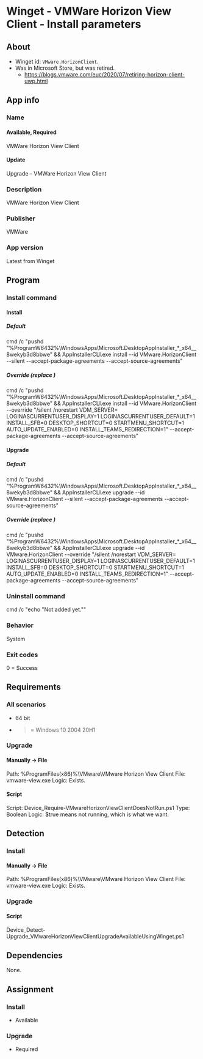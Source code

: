 # Winget - VMWare Horizon View Client - Install parameters
## About
* Winget id: ```VMware.HorizonClient```.
* Was in Microsoft Store, but was retired.
  * https://blogs.vmware.com/euc/2020/07/retiring-horizon-client-uwp.html

## App info
### Name
#### Available, Required
VMWare Horizon View Client
#### Update
Upgrade - VMWare Horizon View Client

### Description
VMWare Horizon View Client

### Publisher
VMWare

### App version
Latest from Winget


## Program
### Install command
#### Install
##### Default
cmd /c "pushd "%ProgramW6432%\WindowsApps\Microsoft.DesktopAppInstaller_*_x64__8wekyb3d8bbwe" && AppInstallerCLI.exe install --id VMware.HorizonClient --silent --accept-package-agreements --accept-source-agreements"
##### Override (replace <server>)
cmd /c "pushd "%ProgramW6432%\WindowsApps\Microsoft.DesktopAppInstaller_*_x64__8wekyb3d8bbwe" && AppInstallerCLI.exe install --id VMware.HorizonClient --override "/silent /norestart VDM_SERVER=<server> LOGINASCURRENTUSER_DISPLAY=1 LOGINASCURRENTUSER_DEFAULT=1 INSTALL_SFB=0 DESKTOP_SHORTCUT=0 STARTMENU_SHORTCUT=1 AUTO_UPDATE_ENABLED=0 INSTALL_TEAMS_REDIRECTION=1" --accept-package-agreements --accept-source-agreements"
#### Upgrade
##### Default
cmd /c "pushd "%ProgramW6432%\WindowsApps\Microsoft.DesktopAppInstaller_*_x64__8wekyb3d8bbwe" && AppInstallerCLI.exe upgrade --id VMware.HorizonClient --silent --accept-package-agreements --accept-source-agreements"
##### Override (replace <server>)
cmd /c "pushd "%ProgramW6432%\WindowsApps\Microsoft.DesktopAppInstaller_*_x64__8wekyb3d8bbwe" && AppInstallerCLI.exe upgrade --id VMware.HorizonClient --override "/silent /norestart VDM_SERVER=<server> LOGINASCURRENTUSER_DISPLAY=1 LOGINASCURRENTUSER_DEFAULT=1 INSTALL_SFB=0 DESKTOP_SHORTCUT=0 STARTMENU_SHORTCUT=1 AUTO_UPDATE_ENABLED=0 INSTALL_TEAMS_REDIRECTION=1" --accept-package-agreements --accept-source-agreements"

### Uninstall command
cmd /c "echo "Not added yet.""

### Behavior
System

### Exit codes
0 = Success


## Requirements
### All scenarios
* 64 bit
* >= Windows 10 2004 20H1

### Upgrade
#### Manually -> File
Path:  %ProgramFiles(x86)%\VMware\VMware Horizon View Client
File:  vmware-view.exe
Logic: Exists.
#### Script
Script: Device_Require-VMwareHorizonViewClientDoesNotRun.ps1
Type:   Boolean
Logic:  $true means not running, which is what we want.


## Detection
### Install
#### Manually -> File
Path:  %ProgramFiles(x86)%\VMware\VMware Horizon View Client
File:  vmware-view.exe
Logic: Exists.

### Upgrade
#### Script
Device_Detect-Upgrade_VMwareHorizonViewClientUpgradeAvailableUsingWinget.ps1


## Dependencies
None.


## Assignment
### Install
* Available

### Upgrade
* Required
